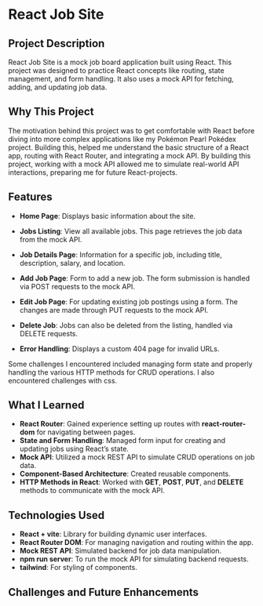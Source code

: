 # **React Job Site**

## **Project Description**

React Job Site is a mock job board application built using React. This project was designed to practice React concepts like routing, state management, and form handling. It also uses a mock API for fetching, adding, and updating job data.

## **Why This Project**

The motivation behind this project was to get comfortable with React before diving into more complex applications like my Pokémon Pearl Pokédex project. Building this, helped me understand the basic structure of a React app, routing with React Router, and integrating a mock API.
By building this project, working with a mock API allowed me to simulate real-world API interactions, preparing me for future React-projects.

## **Features**

- **Home Page**: Displays basic information about the site.

- **Jobs Listing**: View all available jobs. This page retrieves the job data from the mock API.

- **Job Details Page**: Information for a specific job, including title, description, salary, and location.

- **Add Job Page**: Form to add a new job. The form submission is handled via POST requests to the mock API.

- **Edit Job Page**: For updating existing job postings using a form. The changes are made through PUT requests to the mock API.

- **Delete Job**: Jobs can also be deleted from the listing, handled via DELETE requests.

- **Error Handling**: Displays a custom 404 page for invalid URLs.


Some challenges I encountered included managing form state and properly handling the various HTTP methods for CRUD operations. I also encountered challenges with css.
  

## **What I Learned**

- **React Router**: Gained experience setting up routes with **react-router-dom** for navigating between pages.
- **State and Form Handling**: Managed form input for creating and updating jobs using React’s state.
- **Mock API**: Utilized a mock REST API to simulate CRUD operations on job data.
- **Component-Based Architecture**: Created reusable components.
- **HTTP Methods in React**: Worked with **GET**, **POST**, **PUT**, and **DELETE** methods to communicate with the mock API.

## **Technologies Used**

- **React + vite**: Library for building dynamic user interfaces.
- **React Router DOM**: For managing navigation and routing within the app.
- **Mock REST API**: Simulated backend for job data manipulation.
- **npm run server**: To run the mock API for simulating backend requests.
- **tailwind**: For styling of components.

## **Challenges and Future Enhancements**


